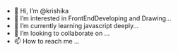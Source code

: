 - 👋 Hi, I’m @krishika
- 👀 I’m interested in FrontEndDeveloping and Drawing...
- 🌱 I’m currently learning javascript deeply...
- 💞️ I’m looking to collaborate on ...
- 📫 How to reach me ...

<!---
krishika00/krishika00 is a ✨ special ✨ repository because its `README.md` (this file) appears on your GitHub profile.
You can click the Preview link to take a look at your changes.
--->

